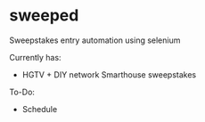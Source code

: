 # sweeped
Sweepstakes entry automation using selenium

Currently has:
* HGTV + DIY network Smarthouse sweepstakes

To-Do:
* Schedule
